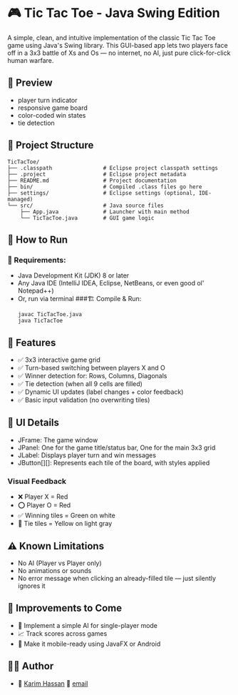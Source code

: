 # 🎮 Tic Tac Toe - Java Swing Edition
A simple, clean, and intuitive implementation of the classic Tic Tac Toe game using Java's Swing library. This GUI-based app lets two players face off in a 3x3 battle of Xs and Os — no internet, no AI, just pure click-for-click human warfare.

## 📸 Preview
- player turn indicator
- responsive game board 
- color-coded win states 
- tie detection

## 📂 Project Structure
```
TicTacToe/
├── .classpath                # Eclipse project classpath settings
├── .project                  # Eclipse project metadata
├── README.md                 # Project documentation
├── bin/                      # Compiled .class files go here
├── settings/                 # Eclipse settings (optional, IDE-managed)
└── src/                      # Java source files
    ├── App.java              # Launcher with main method
    └── TicTacToe.java        # GUI game logic

```

## 🚀 How to Run
### 🧰 Requirements:
- Java Development Kit (JDK) 8 or later
- Any Java IDE (IntelliJ IDEA, Eclipse, NetBeans, or even good ol' Notepad++)
- Or, run via terminal
###🏗️ Compile & Run:
    ```
    javac TicTacToe.java
    java TicTacToe
    ```
## 🎯 Features
- ✅ 3x3 interactive game grid
- ✅ Turn-based switching between players X and O
- ✅ Winner detection for: Rows, Columns, Diagonals
- ✅ Tie detection (when all 9 cells are filled)
- ✅ Dynamic UI updates (label changes + color feedback)
- ✅ Basic input validation (no overwriting tiles)

## 🎨 UI Details
- JFrame: The game window
- JPanel: One for the game title/status bar, One for the main 3x3 grid
- JLabel: Displays player turn and win messages
- JButton[][]: Represents each tile of the board, with styles applied
### Visual Feedback
- ❌ Player X = Red
- ⭕ Player O = Red
- ✅ Winning tiles = Green on white
- 🤝 Tie tiles = Yellow on light gray

## ⚠️ Known Limitations
- No AI (Player vs Player only)
- No animations or sounds
- No error message when clicking an already-filled tile — just silently ignores it

## 🧠 Improvements to Come
- 🤖 Implement a simple AI for single-player mode
- 📈 Track scores across games
- 📱 Make it mobile-ready using JavaFX or Android

## 👨‍💻 Author
- 👤 [Karim Hassan](https://github.com/karimhassan-808)
📧 [email](mailto:karimhassanbinich@gmail.com)


